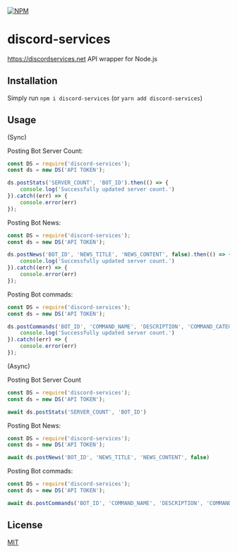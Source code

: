 [![NPM](https://nodei.co/npm/discord-services.png?downloads=true&downloadRank=true&stars=true)](https://nodei.co/npm/discord-services)

# discord-services
 https://discordservices.net API wrapper for Node.js

## Installation
Simply run `npm i discord-services` (or `yarn add discord-services`)

## Usage
(Sync)

Posting Bot Server Count:
```js
const DS = require('discord-services');
const ds = new DS('API TOKEN');

ds.postStats('SERVER_COUNT', 'BOT_ID').then(() => {
    console.log('Successfully updated server count.')
}).catch((err) => {
    console.error(err)
});
```

Posting Bot News:
```js
const DS = require('discord-services');
const ds = new DS('API TOKEN');

ds.postNews('BOT_ID', 'NEWS_TITLE', 'NEWS_CONTENT', false).then(() => {
    console.log('Successfully updated server count.')
}).catch((err) => {
    console.error(err)
});
```

Posting Bot commads:
```js
const DS = require('discord-services');
const ds = new DS('API TOKEN');

ds.postCommands('BOT_ID', 'COMMAND_NAME', 'DESCRIPTION', 'COMMAND_CATEGORY').then(() => {
    console.log('Successfully updated server count.')
}).catch((err) => {
    console.error(err)
});
```

(Async)

Posting Bot Server Count
```js
const DS = require('discord-services');
const ds = new DS('API TOKEN');

await ds.postStats('SERVER_COUNT', 'BOT_ID')
```

Posting Bot News:
```js
const DS = require('discord-services');
const ds = new DS('API TOKEN');

await ds.postNews('BOT_ID', 'NEWS_TITLE', 'NEWS_CONTENT', false)
```

Posting Bot commads:
```js
const DS = require('discord-services');
const ds = new DS('API TOKEN');

await ds.postCommands('BOT_ID', 'COMMAND_NAME', 'DESCRIPTION', 'COMMAND_CATEGORY')
```


## License
[MIT](LICENSE)
